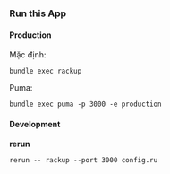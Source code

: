 
### Run this App

#### Production

Mặc định:

```
bundle exec rackup
```

Puma:

```
bundle exec puma -p 3000 -e production
```

#### Development

**rerun**

```
rerun -- rackup --port 3000 config.ru
```



